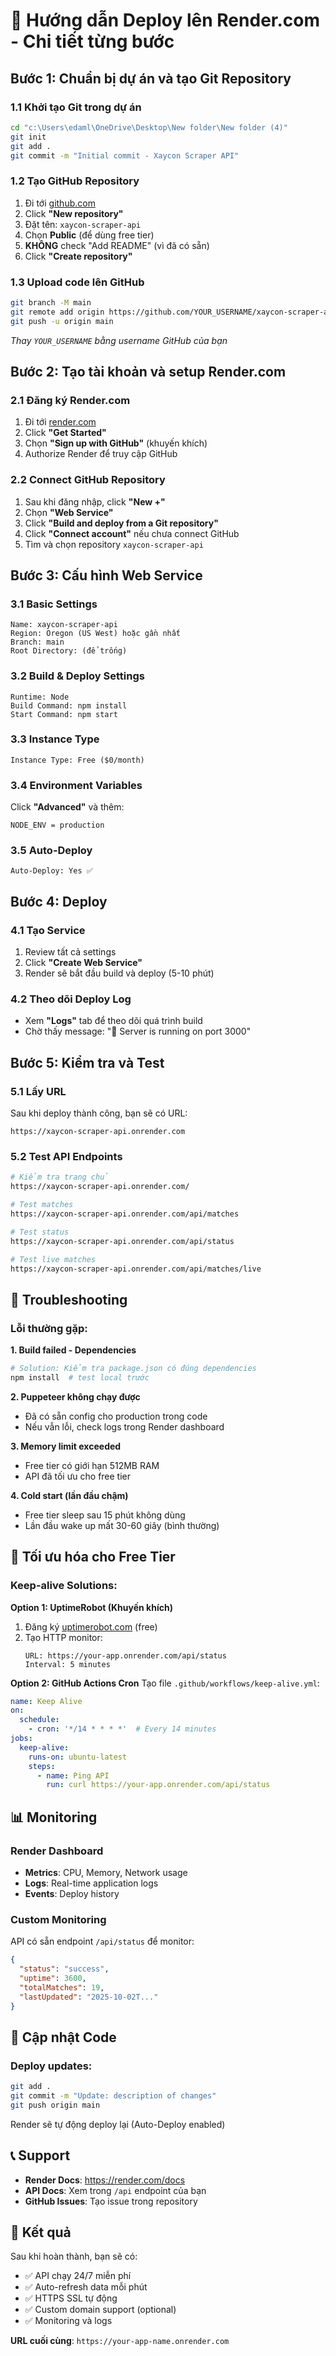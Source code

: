 # 🚀 Hướng dẫn Deploy lên Render.com - Chi tiết từng bước

## Bước 1: Chuẩn bị dự án và tạo Git Repository

### 1.1 Khởi tạo Git trong dự án
```bash
cd "c:\Users\edaml\OneDrive\Desktop\New folder\New folder (4)"
git init
git add .
git commit -m "Initial commit - Xaycon Scraper API"
```

### 1.2 Tạo GitHub Repository
1. Đi tới [github.com](https://github.com)
2. Click **"New repository"**
3. Đặt tên: `xaycon-scraper-api`
4. Chọn **Public** (để dùng free tier)
5. **KHÔNG** check "Add README" (vì đã có sẵn)
6. Click **"Create repository"**

### 1.3 Upload code lên GitHub
```bash
git branch -M main
git remote add origin https://github.com/YOUR_USERNAME/xaycon-scraper-api.git
git push -u origin main
```
*Thay `YOUR_USERNAME` bằng username GitHub của bạn*

## Bước 2: Tạo tài khoản và setup Render.com

### 2.1 Đăng ký Render.com
1. Đi tới [render.com](https://render.com)
2. Click **"Get Started"**
3. Chọn **"Sign up with GitHub"** (khuyến khích)
4. Authorize Render để truy cập GitHub

### 2.2 Connect GitHub Repository
1. Sau khi đăng nhập, click **"New +"**
2. Chọn **"Web Service"**
3. Click **"Build and deploy from a Git repository"**
4. Click **"Connect account"** nếu chưa connect GitHub
5. Tìm và chọn repository `xaycon-scraper-api`

## Bước 3: Cấu hình Web Service

### 3.1 Basic Settings
```
Name: xaycon-scraper-api
Region: Oregon (US West) hoặc gần nhất
Branch: main
Root Directory: (để trống)
```

### 3.2 Build & Deploy Settings
```
Runtime: Node
Build Command: npm install
Start Command: npm start
```

### 3.3 Instance Type
```
Instance Type: Free ($0/month)
```

### 3.4 Environment Variables
Click **"Advanced"** và thêm:
```
NODE_ENV = production
```

### 3.5 Auto-Deploy
```
Auto-Deploy: Yes ✅
```

## Bước 4: Deploy

### 4.1 Tạo Service
1. Review tất cả settings
2. Click **"Create Web Service"**
3. Render sẽ bắt đầu build và deploy (5-10 phút)

### 4.2 Theo dõi Deploy Log
- Xem **"Logs"** tab để theo dõi quá trình build
- Chờ thấy message: "🚀 Server is running on port 3000"

## Bước 5: Kiểm tra và Test

### 5.1 Lấy URL
Sau khi deploy thành công, bạn sẽ có URL:
```
https://xaycon-scraper-api.onrender.com
```

### 5.2 Test API Endpoints
```bash
# Kiểm tra trang chủ
https://xaycon-scraper-api.onrender.com/

# Test matches
https://xaycon-scraper-api.onrender.com/api/matches

# Test status
https://xaycon-scraper-api.onrender.com/api/status

# Test live matches
https://xaycon-scraper-api.onrender.com/api/matches/live
```

## 🔧 Troubleshooting

### Lỗi thường gặp:

**1. Build failed - Dependencies**
```bash
# Solution: Kiểm tra package.json có đúng dependencies
npm install  # test local trước
```

**2. Puppeteer không chạy được**
- Đã có sẵn config cho production trong code
- Nếu vẫn lỗi, check logs trong Render dashboard

**3. Memory limit exceeded**
- Free tier có giới hạn 512MB RAM
- API đã tối ưu cho free tier

**4. Cold start (lần đầu chậm)**
- Free tier sleep sau 15 phút không dùng
- Lần đầu wake up mất 30-60 giây (bình thường)

## 🎯 Tối ưu hóa cho Free Tier

### Keep-alive Solutions:

**Option 1: UptimeRobot (Khuyến khích)**
1. Đăng ký [uptimerobot.com](https://uptimerobot.com) (free)
2. Tạo HTTP monitor:
   ```
   URL: https://your-app.onrender.com/api/status
   Interval: 5 minutes
   ```

**Option 2: GitHub Actions Cron**
Tạo file `.github/workflows/keep-alive.yml`:
```yaml
name: Keep Alive
on:
  schedule:
    - cron: '*/14 * * * *'  # Every 14 minutes
jobs:
  keep-alive:
    runs-on: ubuntu-latest
    steps:
      - name: Ping API
        run: curl https://your-app.onrender.com/api/status
```

## 📊 Monitoring

### Render Dashboard
- **Metrics**: CPU, Memory, Network usage
- **Logs**: Real-time application logs
- **Events**: Deploy history

### Custom Monitoring
API có sẵn endpoint `/api/status` để monitor:
```json
{
  "status": "success",
  "uptime": 3600,
  "totalMatches": 19,
  "lastUpdated": "2025-10-02T..."
}
```

## 🔄 Cập nhật Code

### Deploy updates:
```bash
git add .
git commit -m "Update: description of changes"
git push origin main
```
Render sẽ tự động deploy lại (Auto-Deploy enabled)

## 📞 Support

- **Render Docs**: https://render.com/docs
- **API Docs**: Xem trong `/api` endpoint của bạn
- **GitHub Issues**: Tạo issue trong repository

## 🎉 Kết quả

Sau khi hoàn thành, bạn sẽ có:
- ✅ API chạy 24/7 miễn phí
- ✅ Auto-refresh data mỗi phút
- ✅ HTTPS SSL tự động
- ✅ Custom domain support (optional)
- ✅ Monitoring và logs

**URL cuối cùng**: `https://your-app-name.onrender.com`